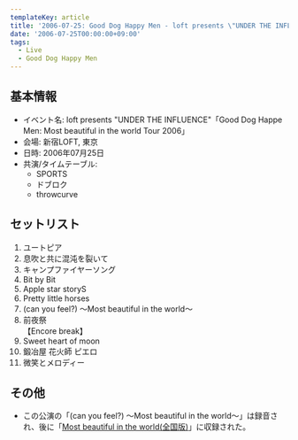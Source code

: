 ```yaml
---
templateKey: article
title: '2006-07-25: Good Dog Happy Men - loft presents \"UNDER THE INFLUENCE\"「Good Dog Happe Men: Most beautiful in the world Tour 2006」 at 新宿LOFT'
date: '2006-07-25T00:00:00+09:00'
tags:
  - Live
  - Good Dog Happy Men
---
```

## 基本情報

* イベント名: loft presents "UNDER THE INFLUENCE"「Good Dog Happe Men: Most beautiful in the world Tour 2006」
* 会場: 新宿LOFT, 東京
* 日時: 2006年07月25日
* 共演/タイムテーブル:
  * SPORTS
  * ドブロク
  * throwcurve

## セットリスト

1. ユートピア
1. 息吹と共に混沌を裂いて
1. キャンプファイヤーソング
1. Bit by Bit
1. Apple star storyS
1. Pretty little horses
1. (can you feel?) ～Most beautiful in the world～
1. 前夜祭<br>
   【Encore break】
1. Sweet heart of moon
1. 鍛冶屋 花火師 ピエロ
1. 微笑とメロディー

## その他

* この公演の「(can you feel?) ～Most beautiful in the world～」は録音され、後に「[Most beautiful in the world(全国版)](/articles/2006-04-26-000000)」に収録された。
